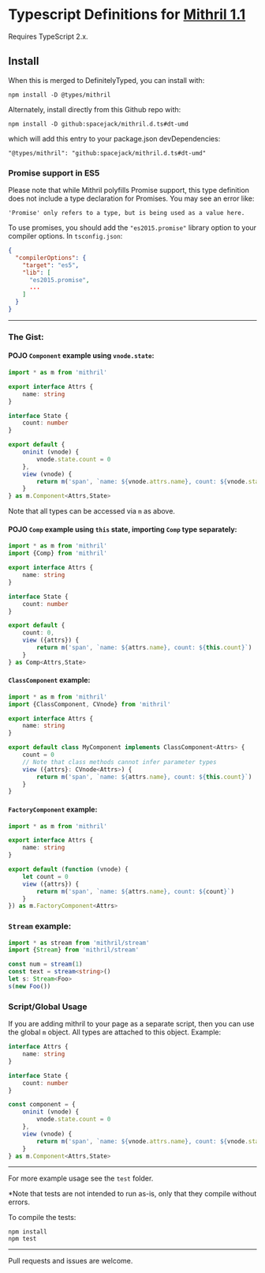 # Typescript Definitions for [Mithril 1.1](https://github.com/lhorie/mithril.js)

Requires TypeScript 2.x.

## Install

When this is merged to DefinitelyTyped, you can install with:

	npm install -D @types/mithril

Alternately, install directly from this Github repo with:

	npm install -D github:spacejack/mithril.d.ts#dt-umd

which will add this entry to your package.json devDependencies:

	"@types/mithril": "github:spacejack/mithril.d.ts#dt-umd"

### Promise support in ES5

Please note that while Mithril polyfills Promise support, this type definition does not include a type declaration for Promises. You may see an error like:

```
'Promise' only refers to a type, but is being used as a value here.
```

To use promises, you should add the `"es2015.promise"` library option to your compiler options. In `tsconfig.json`:

```JSON
{
  "compilerOptions": {
    "target": "es5",
    "lib": [
      "es2015.promise",
      ...
    ]
  }
}
```

---

### The Gist:

#### POJO `Component` example using `vnode.state`:

```typescript
import * as m from 'mithril'

export interface Attrs {
	name: string
}

interface State {
	count: number
}

export default {
	oninit (vnode) {
		vnode.state.count = 0
	},
	view (vnode) {
		return m('span', `name: ${vnode.attrs.name}, count: ${vnode.state.count}`)
	}
} as m.Component<Attrs,State>
```

Note that all types can be accessed via `m` as above.

#### POJO `Comp` example using `this` state, importing `Comp` type separately:

```typescript
import * as m from 'mithril'
import {Comp} from 'mithril'

export interface Attrs {
	name: string
}

interface State {
	count: number
}

export default {
	count: 0,
	view ({attrs}) {
		return m('span', `name: ${attrs.name}, count: ${this.count}`)
	}
} as Comp<Attrs,State>
```

#### `ClassComponent` example:

```typescript
import * as m from 'mithril'
import {ClassComponent, CVnode} from 'mithril'

export interface Attrs {
    name: string
}

export default class MyComponent implements ClassComponent<Attrs> {
    count = 0
    // Note that class methods cannot infer parameter types
    view ({attrs}: CVnode<Attrs>) {
        return m('span', `name: ${attrs.name}, count: ${this.count}`)
    }
}
```

#### `FactoryComponent` example:

```typescript
import * as m from 'mithril'

export interface Attrs {
    name: string
}

export default (function (vnode) {
    let count = 0
    view ({attrs}) {
        return m('span', `name: ${attrs.name}, count: ${count}`)
    }
}) as m.FactoryComponent<Attrs>
```

### `Stream` example:

```typescript
import * as stream from 'mithril/stream'
import {Stream} from 'mithril/stream'

const num = stream(1)
const text = stream<string>()
let s: Stream<Foo>
s(new Foo())
```

### Script/Global Usage

If you are adding mithril to your page as a separate script, then you can use the global `m` object. All types are attached to this object. Example:

```typescript
interface Attrs {
	name: string
}

interface State {
	count: number
}

const component = {
	oninit (vnode) {
		vnode.state.count = 0
	},
	view (vnode) {
		return m('span', `name: ${vnode.attrs.name}, count: ${vnode.state.count}`)
	}
} as m.Component<Attrs,State>
```

---

For more example usage see the `test` folder.

*Note that tests are not intended to run as-is, only that they compile without errors.

To compile the tests:

	npm install
	npm test

---

Pull requests and issues are welcome.
